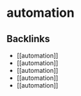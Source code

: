 # automation



<a id="orgb5ce66f"></a>

## Backlinks

-   [[automation]]
-   [[automation]]
-   [[automation]]
-   [[automation]]
-   [[automation]]
